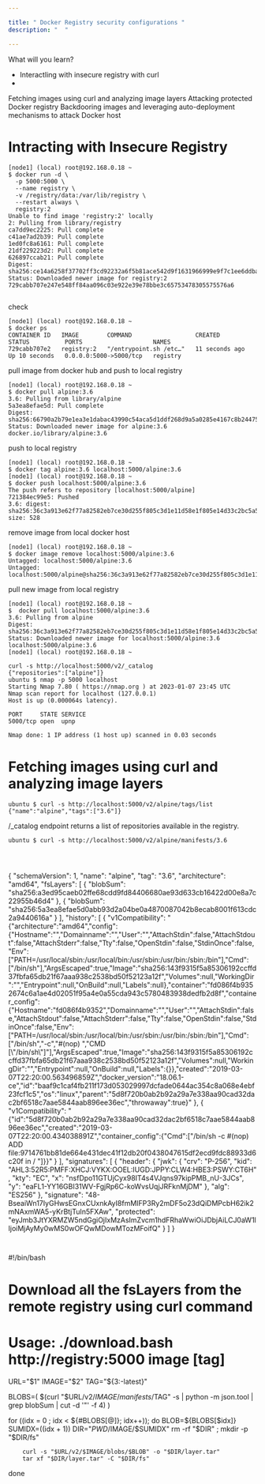 ```yaml
---

title: " Docker Registry security configurations "
description: "  "

---
```


What will you learn?

- InteractIing with insecure registry with curl 
- 
Fetching images using curl and analyzing image layers
Attacking protected Docker registry
Backdooring images and leveraging auto-deployment mechanisms to attack Docker host


# Intracting with Insecure Registry 

```
[node1] (local) root@192.168.0.18 ~
$ docker run -d \
  -p 5000:5000 \
  --name registry \
  -v /registry/data:/var/lib/registry \
  --restart always \
  registry:2
Unable to find image 'registry:2' locally
2: Pulling from library/registry
ca7dd9ec2225: Pull complete 
c41ae7ad2b39: Pull complete 
1ed0fc8a6161: Pull complete 
21df229223d2: Pull complete 
626897ccab21: Pull complete 
Digest: sha256:ce14a6258f37702ff3cd92232a6f5b81ace542d9f1631966999e9f7c1ee6ddba
Status: Downloaded newer image for registry:2
729cabb707e247e548ff84aa096c03e922e39e78bbe3c65753478305575576a6


```

check 

```     
[node1] (local) root@192.168.0.18 ~
$ docker ps
CONTAINER ID   IMAGE        COMMAND                  CREATED          STATUS          PORTS                    NAMES
729cabb707e2   registry:2   "/entrypoint.sh /etc…"   11 seconds ago   Up 10 seconds   0.0.0.0:5000->5000/tcp   registry

```

pull image from docker hub and push to local registry

```
[node1] (local) root@192.168.0.18 ~
$ docker pull alpine:3.6
3.6: Pulling from library/alpine
5a3ea8efae5d: Pull complete 
Digest: sha256:66790a2b79e1ea3e1dabac43990c54aca5d1ddf268d9a5a0285e4167c8b24475
Status: Downloaded newer image for alpine:3.6
docker.io/library/alpine:3.6
```
push to local registry

```
[node1] (local) root@192.168.0.18 ~
$ docker tag alpine:3.6 localhost:5000/alpine:3.6
[node1] (local) root@192.168.0.18 ~
$ docker push localhost:5000/alpine:3.6
The push refers to repository [localhost:5000/alpine]
721384ec99e5: Pushed 
3.6: digest: sha256:36c3a913e62f77a82582eb7ce30d255f805c3d1e11d58e1f805e14d33c2bc5a5 size: 528

```
remove image from local docker host

```
[node1] (local) root@192.168.0.18 ~
$ docker image remove localhost:5000/alpine:3.6
Untagged: localhost:5000/alpine:3.6
Untagged: localhost:5000/alpine@sha256:36c3a913e62f77a82582eb7ce30d255f805c3d1e11d58e1f805e14d33c2bc5a5
```
pull new image from local registry

```
[node1] (local) root@192.168.0.18 ~
$  docker pull localhost:5000/alpine:3.6
3.6: Pulling from alpine
Digest: sha256:36c3a913e62f77a82582eb7ce30d255f805c3d1e11d58e1f805e14d33c2bc5a5
Status: Downloaded newer image for localhost:5000/alpine:3.6
localhost:5000/alpine:3.6
[node1] (local) root@192.168.0.18 ~
```

```
curl -s http://localhost:5000/v2/_catalog
{"repositories":["alpine"]}
ubuntu $ nmap -p 5000 localhost
Starting Nmap 7.80 ( https://nmap.org ) at 2023-01-07 23:45 UTC
Nmap scan report for localhost (127.0.0.1)
Host is up (0.000064s latency).

PORT     STATE SERVICE
5000/tcp open  upnp

Nmap done: 1 IP address (1 host up) scanned in 0.03 seconds
```

# Fetching images using curl and analyzing image layers

```
ubuntu $ curl -s http://localhost:5000/v2/alpine/tags/list
{"name":"alpine","tags":["3.6"]}

```
/_catalog endpoint returns a list of repositories available in the registry.

```
ubuntu $ curl -s http://localhost:5000/v2/alpine/manifests/3.6 




```

{
   "schemaVersion": 1,
   "name": "alpine",
   "tag": "3.6",
   "architecture": "amd64",
   "fsLayers": [
      {
         "blobSum": "sha256:a3ed95caeb02ffe68cdd9fd84406680ae93d633cb16422d00e8a7c22955b46d4"
      },
      {
         "blobSum": "sha256:5a3ea8efae5d0abb93d2a04be0a4870087042b8ecab8001f613cdc2a9440616a"
      }
   ],
   "history": [
      {
         "v1Compatibility": "{\"architecture\":\"amd64\",\"config\":{\"Hostname\":\"\",\"Domainname\":\"\",\"User\":\"\",\"AttachStdin\":false,\"AttachStdout\":false,\"AttachStderr\":false,\"Tty\":false,\"OpenStdin\":false,\"StdinOnce\":false,\"Env\":[\"PATH=/usr/local/sbin:/usr/local/bin:/usr/sbin:/usr/bin:/sbin:/bin\"],\"Cmd\":[\"/bin/sh\"],\"ArgsEscaped\":true,\"Image\":\"sha256:143f9315f5a85306192ccffd37fbfa65db21f67aaa938c2538bd50f52123a12f\",\"Volumes\":null,\"WorkingDir\":\"\",\"Entrypoint\":null,\"OnBuild\":null,\"Labels\":null},\"container\":\"fd086f4b9352674c6a1ae4d02051f95a4e0a55cda943c5780483938dedfb2d8f\",\"container_config\":{\"Hostname\":\"fd086f4b9352\",\"Domainname\":\"\",\"User\":\"\",\"AttachStdin\":false,\"AttachStdout\":false,\"AttachStderr\":false,\"Tty\":false,\"OpenStdin\":false,\"StdinOnce\":false,\"Env\":[\"PATH=/usr/local/sbin:/usr/local/bin:/usr/sbin:/usr/bin:/sbin:/bin\"],\"Cmd\":[\"/bin/sh\",\"-c\",\"#(nop) \",\"CMD [\\\"/bin/sh\\\"]\"],\"ArgsEscaped\":true,\"Image\":\"sha256:143f9315f5a85306192ccffd37fbfa65db21f67aaa938c2538bd50f52123a12f\",\"Volumes\":null,\"WorkingDir\":\"\",\"Entrypoint\":null,\"OnBuild\":null,\"Labels\":{}},\"created\":\"2019-03-07T22:20:00.563496859Z\",\"docker_version\":\"18.06.1-ce\",\"id\":\"baaf9c1caf4fb211f173d053029997dcfade0644ac354c8a068e4ebf23fcf1c5\",\"os\":\"linux\",\"parent\":\"5d8f720b0ab2b92a29a7e338aa90cad32dac2bf6518c7aae5844aab896ee36ec\",\"throwaway\":true}"
      },
      {
         "v1Compatibility": "{\"id\":\"5d8f720b0ab2b92a29a7e338aa90cad32dac2bf6518c7aae5844aab896ee36ec\",\"created\":\"2019-03-07T22:20:00.434038891Z\",\"container_config\":{\"Cmd\":[\"/bin/sh -c #(nop) ADD file:9714761bb81de664e431dec41f12db20f0438047615df2ecd9fdc88933d6c20f in / \"]}}"
      }
   ],
   "signatures": [
      {
         "header": {
            "jwk": {
               "crv": "P-256",
               "kid": "AHL3:52R5:PMFF:XHCJ:VYKX:OOEL:IUGD:JPPY:CLW4:HBE3:PSWY:CT6H",
               "kty": "EC",
               "x": "nsfDpo11GTUjCyx98IT4s4VJqns97kipPMB_nU-3JCs",
               "y": "eaFL1-YY16GBI31WV-FgjRp6C-koWvsUqjJRFknMjDM"
            },
            "alg": "ES256"
         },
         "signature": "48-BseaiWn17IyGHwsEGnxCUxnkAyI8fmMIFP3Ry2mDF5o23dQiDMPcbH62ik2mNAxmWA5-yKrBtjTuIn5FXAw",
         "protected": "eyJmb3JtYXRMZW5ndGgiOjIxMzAsImZvcm1hdFRhaWwiOiJDbjAiLCJ0aW1lIjoiMjAyMy0wMS0wOFQwMDowMTozMFoifQ"
      }
   ]
}

```


```

#!/bin/bash

# Download all the fsLayers from the remote registry using curl command
# Usage: ./download.bash http://registry:5000 image [tag]

URL="$1"
IMAGE="$2"
TAG="${3:-latest}"

BLOBS=( $(curl "$URL/v2/$IMAGE/manifests/$TAG" -s | python -m json.tool |  grep blobSum | cut -d '"' -f 4) )

for ((idx = 0 ; idx < ${#BLOBS[@]}; idx++)); do
        BLOB=${BLOBS[$idx]}
        SUMIDX=$(($idx + 1))
        DIR="$PWD/$IMAGE/$SUMIDX"
        rm -rf "$DIR" ; mkdir -p "$DIR/fs"

        curl -s "$URL/v2/$IMAGE/blobs/$BLOB" -o "$DIR/layer.tar"
        tar xf "$DIR/layer.tar" -C "$DIR/fs"
done
```

